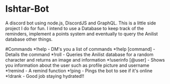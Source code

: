 # Ishtar-Bot
A discord bot using node.js, DiscordJS and GraphQL.
This is a little side project I do for fun. I intend to use a Database to keep track of the reminders, implement a points system and eventually to query the Anilist database other things.

#Commands
*!help - DM's you a list of commands
*!help [command] - Details the command
*!roll - Queries the Anilist database for a random character and returns an image and information
*!userinfo [@user] - Shows you information about the user such as profile picture and username
*!remind - A remind function
*!ping - Pings the bot to see if it's online
*!drank - Good job staying hydrated!!
